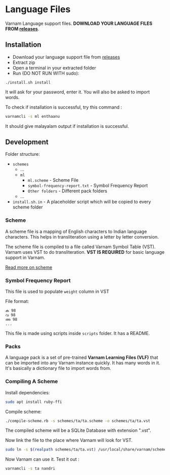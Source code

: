 # Language Files

Varnam Language support files. **DOWNLOAD YOUR LANGUAGE FILES FROM [releases](https://github.com/varnamproject/schemes/releases)**.

## Installation

* Download your language support file from [releases](https://github.com/varnamproject/schemes/releases)
* Extract zip
* Open a terminal in your extracted folder
* Run (DO NOT RUN WITH sudo):
```
./install.sh install
```
It will ask for your password, enter it. You will also be asked to import words.

To check if installation is successful, try this command :
```bash
varnamcli -s ml enthaanu
```
It should give malayalam output if installation is successful.

## Development

Folder structure:
- `schemes`
  - ...
  - `ml`
    - `ml.scheme` - Scheme File
    - `symbol-frequency-report.txt` - Symbol Frequency Report
    - `Other folders` - Different pack folders
  - ...
- `install.sh.in` - A placeholder script which will be copied to every scheme folder

### Scheme

A scheme file is a mapping of English characters to Indian language characters. This helps in transliteration using a letter by letter conversion.

The scheme file is compiled to a file called Varnam Symbol Table (VST). Varnam uses VST to do transliteration. **VST IS REQUIRED** for basic language support in Varnam.

[Read more on scheme](https://www.varnamproject.com/docs/adding-a-new-language)

### Symbol Frequency Report

This file is used to populate `weight` column in VST

File format:

```
ക 98
വ 98
അ 98
...
```

This file is made using scripts inside `scripts` folder. It has a README.

### Packs

A language pack is a set of pre-trained **Varnam Learning Files (VLF)** that can be imported into any Varnam instance quickly. It has many words in it. It's basically a dictionary file to import words from.

### Compiling A Scheme

Install dependencies:

```bash
sudo apt install ruby-ffi
```

Compile scheme:

```bash
./compile-scheme.rb -s schemes/ta/ta.scheme -o schemes/ta/ta.vst
```

The compiled scheme will be a SQLite Database with extension ".vst".

Now link the file to the place where Varnam will look for VST.

```bash
sudo ln -s $(realpath schemes/ta/ta.vst) /usr/local/share/varnam/schemes/ta.vst
```

Now Varnam can use it. Test it out :

```bash
varnamcli -s ta nandri
```
